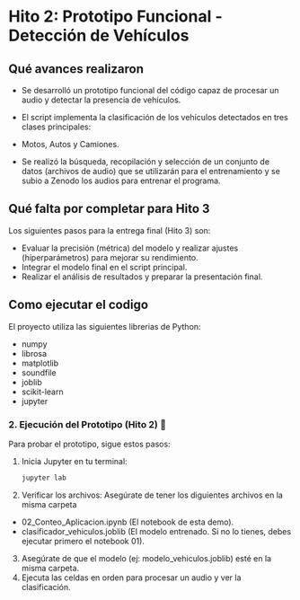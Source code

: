 # Hito 2: Prototipo Funcional - Detección de Vehículos

## Qué avances realizaron

* Se desarrolló un prototipo funcional del código capaz de procesar un audio y detectar la presencia de vehículos.
* El script implementa la clasificación de los vehículos detectados en tres clases principales:
* Motos, Autos y Camiones.

* Se realizó la búsqueda, recopilación y selección de un conjunto de datos (archivos de audio) que se utilizarán para el entrenamiento y
 se subio a Zenodo los audios para entrenar el programa.

## Qué falta por completar para Hito 3

Los siguientes pasos para la entrega final (Hito 3) son:

* Evaluar la precisión (métrica) del modelo y realizar ajustes (hiperparámetros) para mejorar su rendimiento.
* Integrar el modelo final en el script principal.
* Realizar el análisis de resultados y preparar la presentación final.

## Como ejecutar el codigo

El proyecto utiliza las siguientes librerias de Python:
* numpy
* librosa
* matplotlib
* soundfile
* joblib
* scikit-learn
* jupyter

### 2. Ejecución del Prototipo (Hito 2) 🚗

Para probar el prototipo, sigue estos pasos:

1. Inicia Jupyter en tu terminal:
   ```bash
   jupyter lab
2. Verificar los archivos: Asegúrate de tener los diguientes archivos en la misma carpeta
* 02_Conteo_Aplicacion.ipynb (El notebook de esta demo).
* clasificador_vehiculos.joblib (El modelo entrenado. Si no lo tienes, debes ejecutar primero el notebook 01).
3. Asegúrate de que el modelo (ej: modelo_vehiculos.joblib) esté en la misma carpeta.
4. Ejecuta las celdas en orden para procesar un audio y ver la clasificación.
